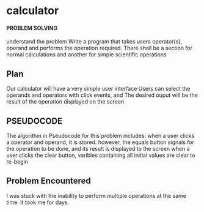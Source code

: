 # calculator

#### PROBLEM SOLVING

understand the problem
Write a program that takes users operator(s), operand and performs the operation required.
There shall be a section for normal calculations and another for simple scientific operations

## Plan

Our calculator will have a very simple user interface
Users can select the operands and operators with click events,
and The desired ouput will be the result of the operation displayed on the screen

## PSEUDOCODE

The algorithm in Pseudocode for this problem includes:
when a user clicks a operator and operand, it is stored. however, the equals button signals for the operation to be done, and its result is displayed to the screen when a user clicks the clear button, varibles containing all initial values are clear to re-begin

## Problem Encountered

I was stuck with the inability to perform multiple operations at the same time. It took me for days.
